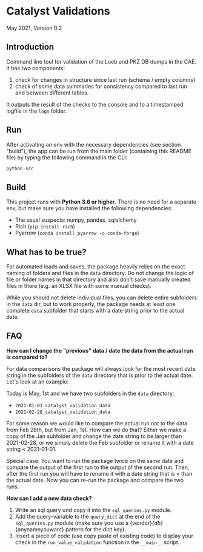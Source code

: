 
# Catalyst Validations

May 2021, Version 0.2

## Introduction

Command line tool for validation of the Loeb and PKZ DB dumps in the CAE. It has two components:

1. check for changes in structure since last run (schema / empty columns)
2. check of some data summaries for consistency compared to last run and between different tables.

It outputs the result of the checks to the console and to a timestamped logfile in the `logs` folder.

## Run

After activating an env with the necessary dependencies (see section "build"), the app can be run from the main folder (containing this README file) by typing the following command in the CLI:

```python
python src
```

## Build

This project runs with **Python 3.6 or higher**. There is no need for a separate env, but make sure you have installed the following dependencies:

- The usual suspects: numpy, pandas, sqlalchemy
- Rich (`pip install rich`)
- Pyarrow (`conda install pyarrow -c conda-forge`)

## What has to be true?

For automated loads and saves, the package heavily relies on the exact naming of folders and files in the `data` directory. Do not change the logic of file or folder names in that directory and also don't save manually created files in there (e.g. an XLSX file with some manual checks).  

While you should not delete individual files, you can delete entire subfolders in the `data` dir, but to work properly, the package needs at least one complete `data` subfolder that starts with a date string prior to the actual date.

## FAQ

**How can I change the "previous" data / date the data from the actual run is compared to?**

For data comparisons the package will always look for the most recent date string in the subfolders of the `data` directory that is prior to the actual date. Let's look at an example:

Today is May, 1st and we have two subfolders in the `data` directory:

- `2021-01-01_catalyst_validation_data`
- `2021-02-28_catalyst_validation_data`

For some reason we would like to compare the actual run not to the data from Feb 28th, but from Jan, 1st. How can we do that? Either we make a copy of the Jan subfolder and change the date string to be larger than 2021-02-28, or we simply delete the Feb subfolder or rename it with a date string < 2021-01-01.

Special case: You want to run the package twice on the same date and compare the output of the first run to the output of the second run. Then, after the first run you will have to rename it with a date string that is < than the actual date. Now you can re-run the package and compare the two runs.

**How can I add a new data check?**

1) Write an sql query und copy it into the `sql_queries.py` module.
2) Add the query-variable to the `query_dict` at the end of the `sql_queries.py` module (make sure you use a {vendor}_{db}_{anynameyouwant} pattern for the dict key).
3) Insert a piece of code (use copy paste of existing code) to display your check in the `run_value_validation` function in the `__main__` script.
